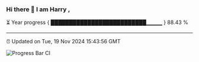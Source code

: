 ### Hi there 👋 I am Harry , 

⏳ Year progress { ██████████████████████████▁▁▁▁ } 88.43 %

---

⏰ Updated on Tue, 19 Nov 2024 15:43:56 GMT

![Progress Bar CI](https://github.com/duykhang68/duykhang68/workflows/Progress%20Bar%20CI/badge.svg)
